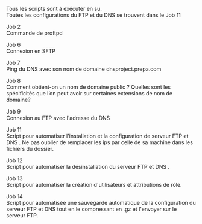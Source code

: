 Tous les scripts sont à exécuter en su.   
Toutes les configurations du FTP et du DNS se trouvent dans le Job 11

Job 2  
Commande de proftpd

Job 6   
Connexion en SFTP

Job 7   
Ping du DNS avec son nom de domaine dnsproject.prepa.com

Job 8  
Comment obtient-on un nom de domaine public ? Quelles sont les spécificités que l’on peut avoir sur certaines extensions de nom de domaine?  

Job 9  
Connexion au FTP avec l'adresse du DNS

Job 11    
Script pour automatiser l'installation et la configuration de serveur FTP et DNS .
Ne pas oublier de remplacer les ips par celle de sa machine dans les fichiers du dossier.

Job 12    
Script pour automatiser la désinstallation du serveur FTP et DNS .


Job 13  
Script pour automatiser la création d'utilisateurs et attributions de rôle.


Job 14   
Script pour automatisée une sauvegarde automatique de la configuration du serveur FTP et DNS tout en le compressant en .gz et l'envoyer sur le serveur FTP.
